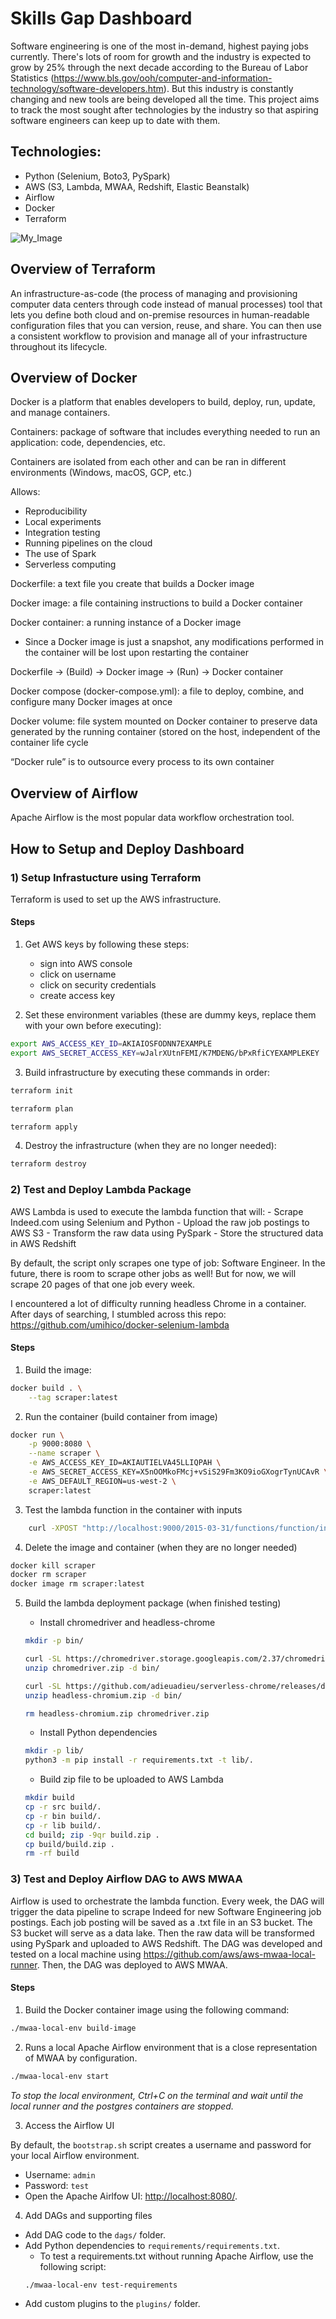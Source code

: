 # Skills Gap Dashboard

Software engineering is one of the most in-demand, highest paying jobs currently. There's lots of room for growth and the industry is expected to grow by 25% through the next decade according to the Bureau of Labor Statistics (https://www.bls.gov/ooh/computer-and-information-technology/software-developers.htm). But this industry is constantly changing and new tools are being developed all the time. This project aims to track the most sought after technologies by the industry so that aspiring software engineers can keep up to date with them.  

## Technologies:

* Python (Selenium, Boto3, PySpark)
* AWS (S3, Lambda, MWAA, Redshift, Elastic Beanstalk)
* Airflow
* Docker
* Terraform

![My_Image](diagram.jpg)

## Overview of Terraform

An infrastructure-as-code (the process of managing and provisioning computer data centers through code instead of manual processes) tool that lets you define both cloud and on-premise resources in human-readable configuration files that you can version, reuse, and share. You can then use a consistent workflow to provision and manage all of your infrastructure throughout its lifecycle.

## Overview of Docker

Docker is a platform that enables developers to build, deploy, run, update, and manage containers.  

Containers: package of software that includes everything needed to run an application: code, dependencies, etc.  

Containers are isolated from each other and can be ran in different environments (Windows, macOS, GCP, etc.)  

Allows:
* Reproducibility 
* Local experiments 
* Integration testing 
* Running pipelines on the cloud 
* The use of Spark 
* Serverless computing 

Dockerfile: a text file you create that builds a Docker image  

Docker image: a file containing instructions to build a Docker container  

Docker container: a running instance of a Docker image
* Since a Docker image is just a snapshot, any modifications performed in the container will be lost upon restarting the container  

Dockerfile -> (Build) -> Docker image -> (Run) -> Docker container  

Docker compose (docker-compose.yml): a file to deploy, combine, and configure many Docker images at once  

Docker volume: file system mounted on Docker container to preserve data generated by the running container (stored on the host, independent of the container life cycle  

“Docker rule” is to outsource every process to its own container  

## Overview of Airflow

Apache Airflow is the most popular data workflow orchestration tool.   

## How to Setup and Deploy Dashboard

### 1) Setup Infrastucture using Terraform

Terraform is used to set up the AWS infrastructure.  

#### Steps

1. Get AWS keys by following these steps:
    - sign into AWS console
    - click on username
    - click on security credentials
    - create access key

2. Set these environment variables (these are dummy keys, replace them with your own before executing):

```bash
export AWS_ACCESS_KEY_ID=AKIAIOSFODNN7EXAMPLE
export AWS_SECRET_ACCESS_KEY=wJalrXUtnFEMI/K7MDENG/bPxRfiCYEXAMPLEKEY  
```

3. Build infrastructure by executing these commands in order:
```bash
terraform init
```
```bash
terraform plan
```
```bash
terraform apply
```

4. Destroy the infrastructure (when they are no longer needed):
```bash
terraform destroy
```

### 2) Test and Deploy Lambda Package

AWS Lambda is used to execute the lambda function that will:
    - Scrape Indeed.com using Selenium and Python
    - Upload the raw job postings to AWS S3
    - Transform the raw data using PySpark
    - Store the structured data in AWS Redshift  

By default, the script only scrapes one type of job: Software Engineer. In the future, there is room to scrape other jobs as well! But for now, we will scrape 20 pages of that one job every week.  

I encountered a lot of difficulty running headless Chrome in a container. After days of searching, I stumbled across this repo: https://github.com/umihico/docker-selenium-lambda  

#### Steps

1. Build the image:
```bash
docker build . \
	--tag scraper:latest
```

2. Run the container (build container from image)
```bash
docker run \
    -p 9000:8080 \
    --name scraper \
    -e AWS_ACCESS_KEY_ID=AKIAUTIELVA45LLIQPAH \
    -e AWS_SECRET_ACCESS_KEY=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 \
    -e AWS_DEFAULT_REGION=us-west-2 \
    scraper:latest
```

3. Test the lambda function in the container with inputs
```bash
	curl -XPOST "http://localhost:9000/2015-03-31/functions/function/invocations" -d '{"0": ["data analyst", "boston", "1"], "1": ["data scientist", "new york", "1"]}'
```

4. Delete the image and container (when they are no longer needed)
```bash
docker kill scraper
docker rm scraper
docker image rm scraper:latest
```

5. Build the lambda deployment package (when finished testing)
    - Install chromedriver and headless-chrome
    ```bash
    mkdir -p bin/

    curl -SL https://chromedriver.storage.googleapis.com/2.37/chromedriver_linux64.zip > chromedriver.zip
    unzip chromedriver.zip -d bin/

    curl -SL https://github.com/adieuadieu/serverless-chrome/releases/download/v1.0.0-37/stable-headless-chromium-amazonlinux-2017-03.zip > headless-chromium.zip
    unzip headless-chromium.zip -d bin/

    rm headless-chromium.zip chromedriver.zip
    ```

    - Install Python dependencies
    ```bash
    mkdir -p lib/
    python3 -m pip install -r requirements.txt -t lib/.
    ```

    - Build zip file to be uploaded to AWS Lambda
    ```bash
    mkdir build
    cp -r src build/.
    cp -r bin build/.
    cp -r lib build/.
    cd build; zip -9qr build.zip .
    cp build/build.zip .
    rm -rf build
    ```

### 3) Test and Deploy Airflow DAG to AWS MWAA

Airflow is used to orchestrate the lambda function. Every week, the DAG will trigger the data pipeline to scrape Indeed for new Software Engineering job postings. Each job posting will be saved as a .txt file in an S3 bucket. The S3 bucket will serve as a data lake. Then the raw data will be transformed using PySpark and uploaded to AWS Redshift. The DAG was developed and tested on a local machine using https://github.com/aws/aws-mwaa-local-runner. Then, the DAG was deployed to AWS MWAA.

#### Steps

1. Build the Docker container image using the following command:
```bash
./mwaa-local-env build-image
```

2. Runs a local Apache Airflow environment that is a close representation of MWAA by configuration.
```bash
./mwaa-local-env start
```

*To stop the local environment, Ctrl+C on the terminal and wait until the local runner and the postgres containers are stopped.*

3. Access the Airflow UI

By default, the `bootstrap.sh` script creates a username and password for your local Airflow environment.

- Username: `admin`
- Password: `test`
- Open the Apache Airlfow UI: <http://localhost:8080/>.

4. Add DAGs and supporting files

- Add DAG code to the `dags/` folder.
- Add Python dependencies to `requirements/requirements.txt`.
    * To test a requirements.txt without running Apache Airflow, use the following script:
    ```bash
    ./mwaa-local-env test-requirements
    ```
- Add custom plugins to the `plugins/` folder.